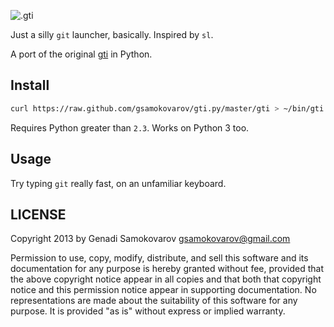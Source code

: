 ![.gti](https://raw.github.com/gsamokovarov/gti.py/master/.gti.gif)

Just a silly `git` launcher, basically. Inspired by `sl`.

A port of the original [gti][] in Python.

Install
-------

```sh
curl https://raw.github.com/gsamokovarov/gti.py/master/gti > ~/bin/gti && chmod +x ~/bin/gti
```

Requires Python greater than `2.3`. Works on Python 3 too.

Usage
-----

Try typing `git` really fast, on an unfamiliar keyboard.

LICENSE
-------

Copyright 2013 by Genadi Samokovarov <gsamokovarov@gmail.com>

Permission to use, copy, modify, distribute, and sell this software
and its documentation for any purpose is hereby granted without fee,
provided that the above copyright notice appear in all copies and
that both that copyright notice and this permission notice appear in
supporting documentation.  No representations are made about the
suitability of this software for any purpose.  It is provided "as
is" without express or implied warranty.

[gti]: https://github.com/rwos/gti
